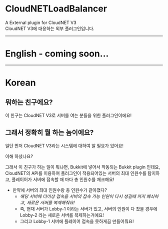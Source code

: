 # CloudNETLoadBalancer

A External plugin for CloudNET V3<br>
CloudNET V3에 대응하는 외부 플러그인입니다.

---

# English - coming soon...

---

# Korean 
## 뭐하는 친구에요?
이 친구는 CloudNET V3로 서버를 여는 분들을 위한 플러그인이에요!

## 그래서 정확히 뭘 하는 놈이에요?
일단 먼저 CloudNET V3라는 시스템에 대하여 알 필요가 있어요!

이해 하셨나요?

그래서 이 친구가 하는 일이 뭐냐면,
Bukkit에 넣어서 작동되는 Bukkit plugin 인데요,
CloudNET의 API를 이용하여 플러그인이 적용되어있는 서버의 최대 인원수를 탐지하고,
플레이어가 서버에 접속할 때 마다 총 인원수를 체크해요!
* 만약에 서버의 최대 인원수랑 총 인원수가 같아졌다?
  - *해당 서버에 더이상 접속을 서버의 접속 가능 인원이 다시 생길때 까지 폐쇠하고, 새로운 서버를 복제해줘요!*
  - 즉, 현재 서버가 Lobby-1 이라는 서버가 있고, 서버의 인원이 다 찼을 경우에 Lobby-2 라는 새로운 서버를 복제하는거에요!
  - 그리고 Lobby-1 서버에 플레이어 접속을 못하게끔 만들어줘요!

